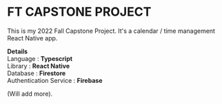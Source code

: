 # FT CAPSTONE PROJECT 
This is my 2022 Fall Capstone Project. It's a calendar / time management React Native app.   

**Details**   
  Language : **Typescript**     
  Library : **React Native**      
  Database : **Firestore**    
  Authentication Service : **Firebase**     


(Will add more).  
